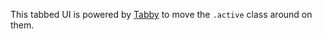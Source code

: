 This tabbed UI is powered by [Tabby](https://github.com/cferdinandi/tabby) to move the `.active` class around on them.
